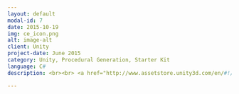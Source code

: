 ```yaml
---
layout: default
modal-id: 7
date: 2015-10-19
img: ce_icon.png
alt: image-alt
client: Unity
project-date: June 2015
category: Unity, Procedural Generation, Starter Kit
language: C# 
description: <br><br> <a href="http://www.assetstore.unity3d.com/en/#!/content/37158"> Unity Store </a>

---
```

